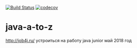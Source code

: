 [![Build Status](https://travis-ci.org/nihrom205/java-a-to-z.svg?branch=master)](https://travis-ci.org/nihrom205/java-a-to-z)
[![codecov](https://codecov.io/gh/nihrom205/java-a-to-z/branch/master/graph/badge.svg)](https://codecov.io/gh/nihrom205/java-a-to-z)

# java-a-to-z

http://job4j.ru/
устроиться на работу java junior
май 2018 год
